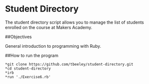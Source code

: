 Student Directory
=================

The student directory script allows you to manage the list of students enrolled on the course at Makers Academy. 

##Objectives

General introduction to programming with Ruby. 

##How to run the program

    *git clone https://github.com/tbeeley/student-directory.git
    *cd student-directory
    *irb
    *run './Exercise6.rb'
